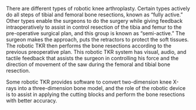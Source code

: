 There are different types of robotic knee arthroplasty. Certain types actively do all steps of tibial and femoral bone resections, known as “fully active.” Other types enable the surgeons to do the surgery while giving feedback intraoperatively to assist in control resection of the tibia and femur to the pre-operative surgical plan, and this group is known as “semi-active.” The surgeon makes the approach, puts the retractors to protect the soft tissues. The robotic TKR then performs the bone resections according to the previous preoperative plan. This robotic TKR system has visual, audio, and tactile feedback that assists the surgeon in controlling his force and the direction of movement of the saw during the femoral and tibial bone resection.

Some robotic TKR provides software to convert two-dimension knee X-rays into a three-dimension bone model, and the role of the robotic device is to assist in applying the cutting blocks and perform the bone resections with better accuracy.